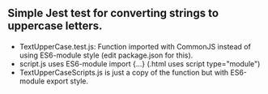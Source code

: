 ## Simple Jest test for converting strings to uppercase letters.

####
* TextUpperCase.test.js: Function imported with CommonJS instead of using ES6-module style (edit package.json for this).
* script.js uses ES6-module import {...} (.html uses script type="module")
* TextUpperCaseScripts.js is just a copy of the function but with ES6-module export style.